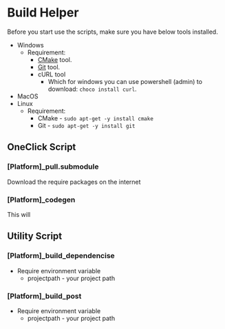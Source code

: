 # Build Helper

Before you start use the scripts, make sure you have below tools installed.

- Windows
	- Requirement:
		- [CMake](https://cmake.org/download/) tool.
		- [Git](https://git-scm.com) tool.
		- cURL tool
			- Which for windows you can use powershell (admin) to download: `choco install curl`.
- MacOS
- Linux
	- Requirement:
		- CMake - `sudo apt-get -y install cmake`
		- Git - `sudo apt-get -y install git`

## OneClick Script

### [Platform]_pull.submodule

Download the require packages on the internet

### [Platform]_codegen

This will 

## Utility Script

### [Platform]_build_dependencise

- Require environment variable
	- projectpath - your project path

### [Platform]_build_post

- Require environment variable
	- projectpath - your project path
